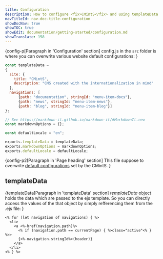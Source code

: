 ```yaml
---
title: Configuration
description: How to configure <fix>CMintS</fix> and using templateData to pass data to the template.
navTitleId: nav-doc-title-configuration
showDocNav: true
showTOC: true
showEdit: documentation/getting-started/configuration.md
showTranslate: 158
---
```


{config-p[Paragraph in 'Configuration' section]
<fix>config.js</fix> in the <fix>`src`</fix> folder is where you can overwrite
various website default configurations:
}

```javascript
const templateData =
{
  site: {
    title: "CMintS",
    description: "CMS created with the internationalization in mind"
  },
  navigations: [
      {path: "documentation", stringId: "menu-item-docs"},
      {path: "news", stringId: "menu-item-news"},
      {path: "blog", stringId: "menu-item-blog"}]
};

// See https://markdown-it.github.io/markdown-it/#MarkdownIt.new
const markdownOptions = {};

const defaultLocale = "en";

exports.templateData = templateData;
exports.markdownOptions = markdownOptions;
exports.defaultLocale = defaultLocale;
```

{config-p2[Paragraph in 'Page heading' section]
This file suppose to overwrite [default
configurations](https://github.com/Manvel/cmints/blob/master/config.js) set by
the <fix>CMintS</fix>.
}

## templateData

{templateData[Paragraph in 'templateData' section]
<fix>*templateData*</fix> object holds the data which are passed to the ejs
template. So you can directly access the values of the that object by simply
refferencing them from the .ejs file:
}

```
<% for (let navigation of navigations) { %>
  <li>
    <a <%-href(navigation.path)%>
      <% if (navigation.path == currentPage) { %>class="active"<% } %>>
      {<%-navigation.stringId%>(header)}
    </a>
  </li>
<% } %>
```


